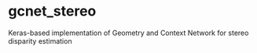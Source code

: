 # gcnet_stereo
Keras-based implementation of Geometry and Context Network for stereo disparity estimation
